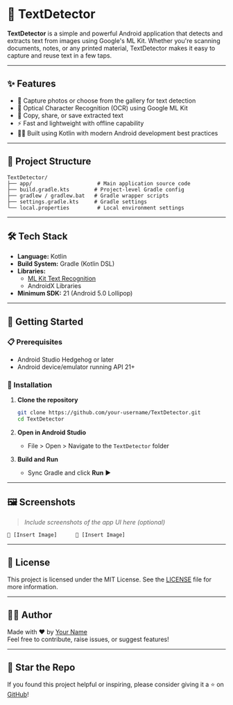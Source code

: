 # 📱 TextDetector

**TextDetector** is a simple and powerful Android application that detects and extracts text from images using Google's ML Kit. Whether you're scanning documents, notes, or any printed material, TextDetector makes it easy to capture and reuse text in a few taps.

---

## ✨ Features

- 📸 Capture photos or choose from the gallery for text detection
- 🧠 Optical Character Recognition (OCR) using Google ML Kit
- 📝 Copy, share, or save extracted text
- ⚡ Fast and lightweight with offline capability
- 🧑‍💻 Built using Kotlin with modern Android development best practices

---

## 📂 Project Structure

```
TextDetector/
├── app/                     # Main application source code
├── build.gradle.kts        # Project-level Gradle config
├── gradlew / gradlew.bat   # Gradle wrapper scripts
├── settings.gradle.kts     # Gradle settings
└── local.properties         # Local environment settings
```

---

## 🛠 Tech Stack

- **Language:** Kotlin
- **Build System:** Gradle (Kotlin DSL)
- **Libraries:**
  - [ML Kit Text Recognition](https://developers.google.com/ml-kit/vision/text-recognition)
  - AndroidX Libraries
- **Minimum SDK:** 21 (Android 5.0 Lollipop)

---

## 🚀 Getting Started

### 📋 Prerequisites

- Android Studio Hedgehog or later
- Android device/emulator running API 21+

### 🧩 Installation

1. **Clone the repository**
   ```bash
   git clone https://github.com/your-username/TextDetector.git
   cd TextDetector
   ```

2. **Open in Android Studio**
   - File > Open > Navigate to the `TextDetector` folder

3. **Build and Run**
   - Sync Gradle and click **Run** ▶️

---

## 🖼️ Screenshots

> _Include screenshots of the app UI here (optional)_

```
📸 [Insert Image]      📝 [Insert Image]
```

---

## 📄 License

This project is licensed under the MIT License. See the [LICENSE](LICENSE) file for more information.

---

## 🙋‍♀️ Author

Made with ❤️ by [Your Name](https://github.com/your-username)  
Feel free to contribute, raise issues, or suggest features!

---

## 🌟 Star the Repo

If you found this project helpful or inspiring, please consider giving it a ⭐ on [GitHub](https://github.com/your-username/TextDetector)!
